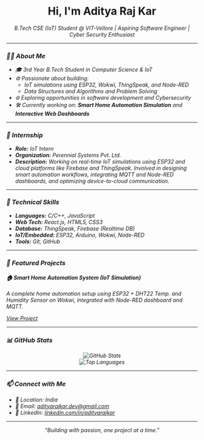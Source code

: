 <h1 align="center">Hi, I'm Aditya Raj Kar</h1>
<p align="center">
  <em>B.Tech CSE (IoT) Student @ VIT-Vellore | Aspiring Software Engineer | Cyber Security Enthusiast 
</p>

---

### 👨‍💻 About Me

- 🎓 3rd Year B.Tech Student in Computer Science & IoT
- ⚙️ Passionate about building:
  - IoT simulations using ESP32, Wokwi, ThingSpeak, and Node-RED
  - Data Structures and Algorithms and Problem Solving
- 🌐 Exploring opportunities in software development and Cybersecurity
- 🛠 Currently working on: **Smart Home Automation Simulation** and **Interactive Web Dashboards**

---

### 🎯 Internship

- **Role:** IoT Intern  
- **Organization:** Perennial Systems Pvt. Ltd.  
- **Description:** Working on real-time IoT simulations using ESP32 and cloud platforms like Firebase and ThingSpeak. Involved in designing smart automation workflows, integrating MQTT and Node-RED 
  dashboards, and optimizing device-to-cloud communication.

---

### 💼 Technical Skills

- **Languages:** C/C++, JavaScript
- **Web Tech:** React.js, HTML5, CSS3
- **Database:** ThingSpeak, Firebase (Realtime DB)
- **IoT/Embedded:** ESP32, Arduino, Wokwi, Node-RED
- **Tools:** Git, GitHub

---

### 📌 Featured Projects

#### 🏠 Smart Home Automation System (IoT Simulation)
A complete home automation setup using ESP32 + DHT22 Temp. and Humidity Sensor on Wokwi, integrated with Node-RED dashboard and MQTT.

[View Project](https://github.com/TRITUSLegend/smart-home-automation)

---

### 📊 GitHub Stats

<p align="center">
  <img src="https://github-readme-stats.vercel.app/api?username=TRITUSLegend&show_icons=true&theme=react&hide=stars" alt="GitHub Stats" />
  <br/>
  <img src="https://github-readme-stats.vercel.app/api/top-langs/?username=TRITUSLegend&layout=compact&theme=react" alt="Top Languages" />
</p>

---

### 📫 Connect with Me

- 📍 Location: India  
- 📧 Email: [adityarajkar.dev@gmail.com](mailto:adityarajkar1105@gmail.com)
- 🔗 LinkedIn: [linkedin.com/in/adityarajkar](https://linkedin.com/in/adityarajkar1105)

---

<p align="center">
  <i>“Building with passion, one project at a time.”</i>
</p>

